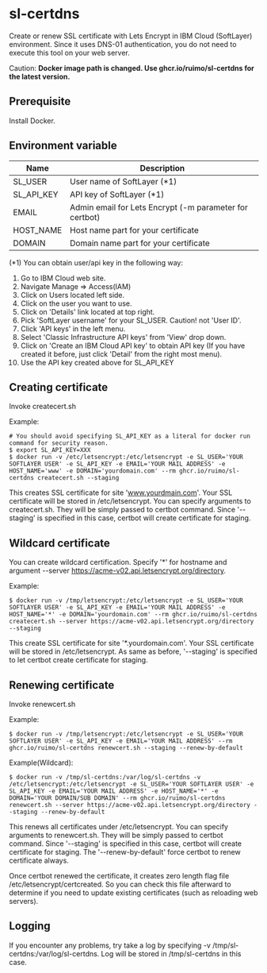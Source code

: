 # sl-certdns
Create or renew SSL certificate with Lets Encrypt in IBM Cloud (SoftLayer) environment. Since it uses DNS-01 authentication, you do not need to execute this tool on your web server.

Caution:
**Docker image path is changed. Use ghcr.io/ruimo/sl-certdns for the latest version.**

## Prerequisite
Install Docker.

## Environment variable

| Name | Description |
-|-
| SL_USER | User name of SoftLayer (*1) |
| SL_API_KEY | API key of SoftLayer (*1) |
| EMAIL | Admin email for Lets Encrypt (-m parameter for certbot) |
| HOST_NAME | Host name part for your certificate |
| DOMAIN | Domain name part for your certificate |

(*1) You can obtain user/api key in the following way:
1. Go to IBM Cloud web site.
1. Navigate Manage => Access(IAM)
1. Click on Users located left side.
2. Click on the user you want to use.
3. Click on 'Details' link located at top right.
4. Pick 'SoftLayer username' for your SL_USER. Caution! not 'User ID'.
5. Click 'API keys' in the left menu.
6. Select 'Classic Infrastructure API keys' from 'View' drop down.
7. Click on 'Create an IBM Cloud API key' to obtain API key (If you have created it before, just click 'Detail' from the right most menu).
8. Use the API key created above for SL_API_KEY

## Creating certificate

Invoke createcert.sh

Example:

    # You should avoid specifying SL_API_KEY as a literal for docker run command for security reason.
    $ export SL_API_KEY=XXX
    $ docker run -v /etc/letsencrypt:/etc/letsencrypt -e SL_USER='YOUR SOFTLAYER USER' -e SL_API_KEY -e EMAIL='YOUR MAIL ADDRESS' -e HOST_NAME='www' -e DOMAIN='yourdomain.com' --rm ghcr.io/ruimo/sl-certdns createcert.sh --staging

This creates SSL certificate for site 'www.yourdmain.com'. Your SSL certificate will be stored in /etc/letsencrypt. You can specify arguments to createcert.sh. They will be simply passed to certbot command. Since '--staging' is specified in this case, certbot will create certificate for staging.

## Wildcard certificate

You can create wildcard certification. Specify '*' for hostname and argument --server https://acme-v02.api.letsencrypt.org/directory.

Example:

    $ docker run -v /tmp/letsencrypt:/etc/letsencrypt -e SL_USER='YOUR SOFTLAYER USER' -e SL_API_KEY -e EMAIL='YOUR MAIL ADDRESS' -e HOST_NAME='*' -e DOMAIN='yourdomain.com' --rm ghcr.io/ruimo/sl-certdns createcert.sh --server https://acme-v02.api.letsencrypt.org/directory --staging

This create SSL certificate for site '*.yourdomain.com'. Your SSL certificate will be stored in /etc/letsencrypt. As same as before, '--staging' is specified to let certbot create certificate for staging.

## Renewing certificate

Invoke renewcert.sh

Example:

    $ docker run -v /tmp/letsencrypt:/etc/letsencrypt -e SL_USER='YOUR SOFTLAYER USER' -e SL_API_KEY -e EMAIL='YOUR MAIL ADDRESS' --rm ghcr.io/ruimo/sl-certdns renewcert.sh --staging --renew-by-default

Example(Wildcard):

    $ docker run -v /tmp/sl-certdns:/var/log/sl-certdns -v /etc/letsencrypt:/etc/letsencrypt -e SL_USER='YOUR SOFTLAYER USER' -e SL_API_KEY -e EMAIL='YOUR MAIL ADDRESS' -e HOST_NAME='*' -e DOMAIN='YOUR DOMAIN/SUB DOMAIN' --rm ghcr.io/ruimo/sl-certdns renewcert.sh --server https://acme-v02.api.letsencrypt.org/directory --staging --renew-by-default

This renews all certificates under /etc/letsencrypt. You can specify arguments to renewcert.sh. They will be simply passed to certbot command. Since '--staging' is specified in this case, certbot will create certificate for staging. The '--renew-by-default' 
force certbot to renew certificate always.

Once certbot renewed the certificate, it creates zero length flag file /etc/letsencrypt/certcreated. So you can check this file afterward to determine if you need to update existing certificates (such as reloading web servers).

## Logging

If you encounter any problems, try take a log by specifying -v /tmp/sl-certdns:/var/log/sl-certdns. Log will be stored in /tmp/sl-certdns in this case.
